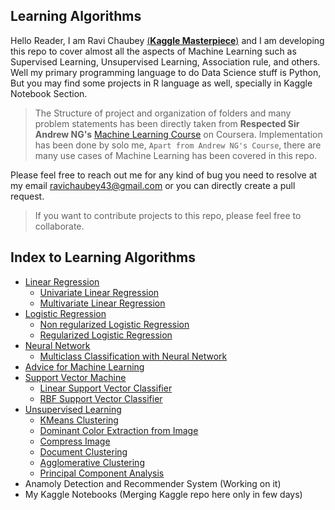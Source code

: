 ## Learning Algorithms

Hello Reader,
I am Ravi Chaubey [(**Kaggle Masterpiece**)](https://www.kaggle.com/ravichaubey1506) and I am developing this repo to cover almost all the aspects of Machine Learning such as Supervised Learning, Unsupervised Learning, Association rule, and others. Well my primary programming language to do Data Science stuff is Python, But you may find some projects in R language as well, specially in Kaggle Notebook Section.

>The Structure of project and organization of folders and many problem statements has been directly taken from **Respected Sir Andrew NG's** [Machine Learning Course](https://www.coursera.org/learn/machine-learning) on Coursera. Implementation has been done by solo me, `Apart from Andrew NG's Course`, there are many use cases of Machine Learning has been covered in this repo.

Please feel free to reach out me for any kind of bug you need to resolve at my email [ravichaubey43@gmail.com](mailto:ravichaubey43@gmail.com) or you can directly create a pull request.

>If you want to contribute projects to this repo, please feel free to collaborate.

## Index to Learning Algorithms

* [Linear Regression](https://github.com/ravichaubey/Learning-Algorithms/tree/main/Linear%20Regression)
  * [Univariate Linear Regression](https://github.com/ravichaubey/Learning-Algorithms/blob/main/Linear%20Regression/Linear%20Regression%20with%20One%20Variable.ipynb)
  * [Multivariate Linear Regression](https://github.com/ravichaubey/Learning-Algorithms/blob/main/Linear%20Regression/Linear%20Regression%20with%20Multiple%20Variable.ipynb)
* [Logistic Regression](https://github.com/ravichaubey/Learning-Algorithms/tree/main/Logistic%20Regression)
  * [Non regularized Logistic Regression]()
  * [Regularized Logistic Regression]()
* [Neural Network](https://github.com/ravichaubey/Learning-Algorithms/tree/main/Neural%20Network)
  * [Multiclass Classification with Neural Network]()
* [Advice for Machine Learning](https://github.com/ravichaubey/Learning-Algorithms/tree/main/Advice%20for%20ML)
* [Support Vector Machine](https://github.com/ravichaubey/Learning-Algorithms/tree/main/SVM)
  * [Linear Support Vector Classifier]()
  * [RBF Support Vector Classifier]()
* [Unsupervised Learning](https://github.com/ravichaubey/Learning-Algorithms/tree/main/Unsupervised%20Learning)
  * [KMeans Clustering]()
  * [Dominant Color Extraction from Image]()
  * [Compress Image]()
  * [Document Clustering]()
  * [Agglomerative Clustering]()
  * [Principal Component Analysis]()
* Anamoly Detection and Recommender System (Working on it)
* My Kaggle Notebooks (Merging Kaggle repo here only in few days)
